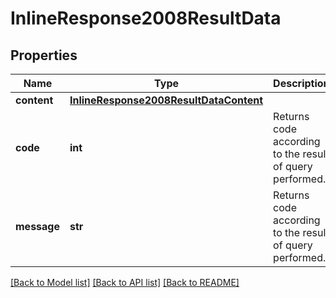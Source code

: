 # InlineResponse2008ResultData

## Properties
Name | Type | Description | Notes
------------ | ------------- | ------------- | -------------
**content** | [**InlineResponse2008ResultDataContent**](InlineResponse2008ResultDataContent.md) |  | [optional] 
**code** | **int** | Returns code according to the result of query performed. | [optional] 
**message** | **str** | Returns code according to the result of query performed. | [optional] 

[[Back to Model list]](../README.md#documentation-for-models) [[Back to API list]](../README.md#documentation-for-api-endpoints) [[Back to README]](../README.md)


